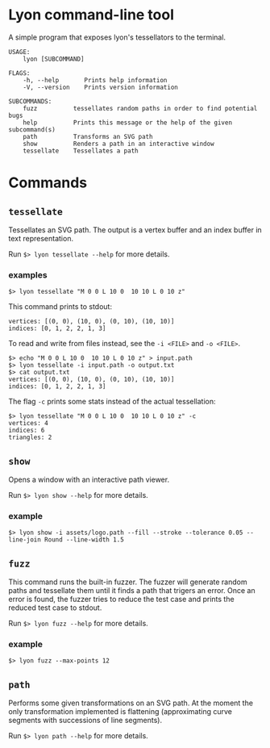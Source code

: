 # Lyon command-line tool

A simple program that exposes lyon's tessellators to the terminal.

```
USAGE:
    lyon [SUBCOMMAND]

FLAGS:
    -h, --help       Prints help information
    -V, --version    Prints version information

SUBCOMMANDS:
    fuzz          tessellates random paths in order to find potential bugs
    help          Prints this message or the help of the given subcommand(s)
    path          Transforms an SVG path
    show          Renders a path in an interactive window
    tessellate    Tessellates a path
```

# Commands

## ```tessellate```

Tessellates an SVG path. The output is a vertex buffer and an index buffer in text representation.

Run ```$> lyon tessellate --help``` for more details.

### examples

```
$> lyon tessellate "M 0 0 L 10 0  10 10 L 0 10 z"
```

This command prints to stdout:

```
vertices: [(0, 0), (10, 0), (0, 10), (10, 10)]
indices: [0, 1, 2, 2, 1, 3]
```

To read and write from files instead, see the ```-i <FILE>``` and ```-o <FILE>```.

```
$> echo "M 0 0 L 10 0  10 10 L 0 10 z" > input.path
$> lyon tessellate -i input.path -o output.txt
$> cat output.txt
vertices: [(0, 0), (10, 0), (0, 10), (10, 10)]
indices: [0, 1, 2, 2, 1, 3]
```

The flag ```-c``` prints some stats instead of the actual tessellation:

```
$> lyon tessellate "M 0 0 L 10 0  10 10 L 0 10 z" -c
vertices: 4
indices: 6
triangles: 2
```

## ```show```

Opens a window with an interactive path viewer.

Run ```$> lyon show --help``` for more details.

### example

```
$> lyon show -i assets/logo.path --fill --stroke --tolerance 0.05 --line-join Round --line-width 1.5
```

## ```fuzz```

This command runs the built-in fuzzer. The fuzzer will generate random paths and tessellate them until it finds a path that trigers an error. Once an error is found, the fuzzer tries to reduce the test case and prints the reduced test case to stdout.

Run ```$> lyon fuzz --help``` for more details.

### example

```
$> lyon fuzz --max-points 12
```

## ```path```

Performs some given transformations on an SVG path.
At the moment the only transformation implemented is flattening (approximating curve segments with successions of line segments).

Run ```$> lyon path --help``` for more details.
